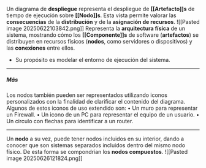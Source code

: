 Un diagrama de **despliegue** representa el despliegue de **[[Artefacto]]s** de tiempo de ejecución sobre **[[Nodo]]s**. 
Esta vista permite valorar las **consecuencias** de la **distribución** y de la **asignación de recursos**.
![[Pasted image 20250622103842.png]]
Representa la **arquitectura física** de un sistema, mostrando cómo los **[[Componente]]s** de software (**artefactos**) se distribuyen en recursos físicos (**nodos**, como servidores o dispositivos) y las **conexiones** entre ellos.
- Su propósito es modelar el entorno de ejecución del sistema.
****
##### **Más**
Los nodos también pueden ser representados utilizando iconos personalizados con la finalidad de clarificar el contenido del diagrama. Algunos de estos iconos de uso extendido son: 
• Un muro para representar un Firewall. 
• Un icono de un PC para representar el equipo de un usuario. 
• Un circulo con flechas para identificar a un router.
****
Un **nodo** a su vez, puede tener nodos incluidos en su interior, dando a conocer que son sistemas separados incluidos dentro del mismo nodo físico. De esta forma se compondrían los **nodos compuestos**.
![[Pasted image 20250626121824.png]]